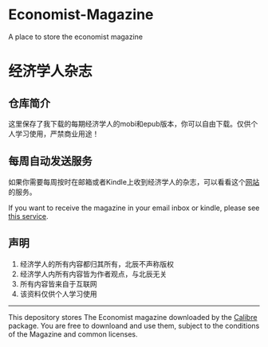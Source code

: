 # Economist-Magazine
A place to store the economist magazine

# 经济学人杂志

## 仓库简介
这里保存了我下载的每期经济学人的mobi和epub版本，你可以自由下载。仅供个人学习使用，严禁商业用途！

## 每周自动发送服务
如果你需要每周按时在邮箱或者Kindle上收到经济学人的杂志，可以看看这个[网站](https://zhoubeichen.com/%e7%bb%8f%e6%b5%8e%e5%ad%a6%e4%ba%ba%e4%b8%8b%e8%bd%bd-download-the-economist/18/08/2019/)的服务。

If you want to receive the magazine in your email inbox or kindle, please see [this service](https://zhoubeichen.com/%e7%bb%8f%e6%b5%8e%e5%ad%a6%e4%ba%ba%e4%b8%8b%e8%bd%bd-download-the-economist/18/08/2019/).

## 声明
1. 经济学人的所有内容都归其所有，北辰不声称版权
2. 经济学人内所有内容皆为作者观点，与北辰无关
3. 所有内容皆来自于互联网
4. 该资料仅供个人学习使用

---

This depository stores The Economist magazine downloaded by the [Calibre](https://calibre-ebook.com/) package.
You are free to downloand and use them, subject to the conditions of the Magazine and common licenses. 

